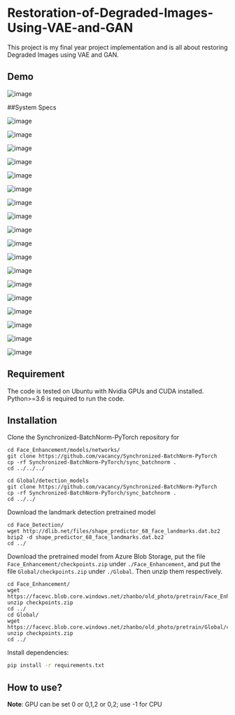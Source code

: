 # Restoration-of-Degraded-Images-Using-VAE-and-GAN
This project is my final year project implementation and is all about restoring Degraded Images using VAE and GAN.

## Demo

![image](https://user-images.githubusercontent.com/48184601/184223352-e1368dae-fc9f-47d5-bfb9-7d654fa7b82d.png)

##System Specs

![image](https://user-images.githubusercontent.com/48184601/188896033-105042c4-6444-4f72-8e9b-0b8d4b68e007.png)

![image](https://user-images.githubusercontent.com/48184601/188896107-db1e3795-d593-4a75-a96f-91afd346161c.png)

![image](https://user-images.githubusercontent.com/48184601/188896174-4fdc4289-4085-416a-bfd5-391239d7630b.png)

![image](https://user-images.githubusercontent.com/48184601/188950527-550f43a6-5f49-45f3-9ae5-76751c330e91.png)

![image](https://user-images.githubusercontent.com/48184601/188896229-22793488-3bcd-4a12-9eb1-3f0bf5497981.png)

![image](https://user-images.githubusercontent.com/48184601/188950648-0e230f80-db35-41c2-9992-50cda5174cf9.png)

![image](https://user-images.githubusercontent.com/48184601/188950689-f7e35154-e4ee-4ff6-a4f1-68ff899efde7.png)

![image](https://user-images.githubusercontent.com/48184601/188950729-8a2c1325-1e2d-4692-854e-521306f07ad5.png)

![image](https://user-images.githubusercontent.com/48184601/188950767-c7a232f9-453c-44ea-b4ad-246bf1afd3d7.png)

![image](https://user-images.githubusercontent.com/48184601/188950797-ff1819ae-54e5-4761-96f7-e589d2bec26e.png)

![image](https://user-images.githubusercontent.com/48184601/188950827-30f505c0-3ae7-46e2-b1e1-ea3759129d93.png)

![image](https://user-images.githubusercontent.com/48184601/188950857-4bab9de2-784f-4640-a77b-e47438388337.png)

![image](https://user-images.githubusercontent.com/48184601/188950938-1161cd2e-62c4-4f52-a751-07670f462b96.png)

![image](https://user-images.githubusercontent.com/48184601/188950972-f99bd5f2-6af8-437d-ac96-9d38107c3828.png)

![image](https://user-images.githubusercontent.com/48184601/188951020-3be930ae-0ceb-438e-8a86-9e466c7ae785.png)

![image](https://user-images.githubusercontent.com/48184601/188951059-71fdc480-e646-42b3-b871-6ec8b19a4960.png)

![image](https://user-images.githubusercontent.com/48184601/188951092-2b90af3c-5702-4a47-9296-2d9273acc1e2.png)

![image](https://user-images.githubusercontent.com/48184601/188951135-ff41b751-07ff-4702-84b8-f025bacd6b20.png)




## Requirement
The code is tested on Ubuntu with Nvidia GPUs and CUDA installed. Python>=3.6 is required to run the code.

## Installation

Clone the Synchronized-BatchNorm-PyTorch repository for

```
cd Face_Enhancement/models/networks/
git clone https://github.com/vacancy/Synchronized-BatchNorm-PyTorch
cp -rf Synchronized-BatchNorm-PyTorch/sync_batchnorm .
cd ../../../
```

```
cd Global/detection_models
git clone https://github.com/vacancy/Synchronized-BatchNorm-PyTorch
cp -rf Synchronized-BatchNorm-PyTorch/sync_batchnorm .
cd ../../
```

Download the landmark detection pretrained model

```
cd Face_Detection/
wget http://dlib.net/files/shape_predictor_68_face_landmarks.dat.bz2
bzip2 -d shape_predictor_68_face_landmarks.dat.bz2
cd ../
```

Download the pretrained model from Azure Blob Storage, put the file `Face_Enhancement/checkpoints.zip` under `./Face_Enhancement`, and put the file `Global/checkpoints.zip` under `./Global`. Then unzip them respectively.

```
cd Face_Enhancement/
wget https://facevc.blob.core.windows.net/zhanbo/old_photo/pretrain/Face_Enhancement/checkpoints.zip
unzip checkpoints.zip
cd ../
cd Global/
wget https://facevc.blob.core.windows.net/zhanbo/old_photo/pretrain/Global/checkpoints.zip
unzip checkpoints.zip
cd ../
```

Install dependencies:

```bash
pip install -r requirements.txt
```

## How to use?
**Note**: GPU can be set 0 or 0,1,2 or 0,2; use -1 for CPU
